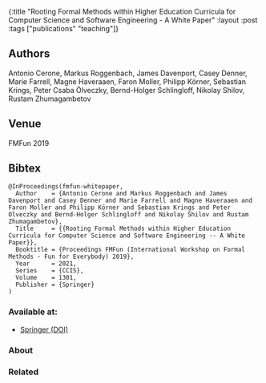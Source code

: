 {:title "Rooting Formal Methods within Higher Education Curricula for Computer Science and Software Engineering - A White Paper"
 :layout :post
 :tags  ["publications" "teaching"]}

## Authors
Antonio Cerone, Markus Roggenbach, James Davenport, Casey Denner, Marie Farrell, Magne Haveraaen, Faron Moller, Philipp Körner, Sebastian Krings, Peter Csaba Ölveczky, Bernd-Holger Schlingloff, Nikolay Shilov, Rustam Zhumagambetov

## Venue
FMFun 2019


## Bibtex

```
@InProceedings(fmfun-whitepaper,
  Author	= {Antonio Cerone and Markus Roggenbach and James Davenport and Casey Denner and Marie Farrell and Magne Haveraaen and Faron Moller and Philipp Körner and Sebastian Krings and Peter Olveczky and Bernd-Holger Schlingloff and Nikolay Shilov and Rustam Zhumagambetov},
  Title		= {{Rooting Formal Methods within Higher Education Curricula for Computer Science and Software Engineering -- A White Paper}},
  Booktitle	= {Proceedings FMFun (International Workshop on Formal Methods - Fun for Everybody) 2019},
  Year		= 2021,
  Series	= {CCIS},
  Volume	= 1301,
  Publisher	= {Springer}
)
```

### Available at:

- [Springer (DOI)](https://doi.org/10.1007/978-3-030-71374-4_1)

### About


### Related

